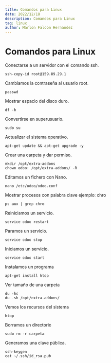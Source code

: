```yaml
---
title: Comandos para Linux
date: 2022/12/18
description: Comandos para Linux
tag: linux
author: Marlon Falcon Hernandez
---
```


# Comandos para Linux


Conectarse a un servidor con el comando ssh.
```
ssh-copy-id root@159.89.29.1
```

Cambiamos la contraseña al usuario root.
```
passwd
```

Mostrar espacio del disco duro.
```
df -h
```

Convertirse en superusuario.
```
sudo su
```

Actualizar el sistema operativo.
```
apt-get update && apt-get upgrade -y
```

Crear una carpeta y dar permiso.
```
mkdir /opt/extra-addons
chown odoo: /opt/extra-addons/ -R
```

Editamos un fichero con Nano.
```
nano /etc/odoo/odoo.conf
```

Mostrar procesos con palabra clave ejemplo: chro
```
ps aux | grep chro
```

Reiniciamos un servicio.
```
service odoo restart
```

Paramos un servicio.
```
service odoo stop
```

Iniciamos un servicio.
```
service odoo start
```

Instalamos un programa
```
apt-get install htop
```

Ver tamaño de una carpeta
```
du -hc
du -sh /opt/extra-addons/
```


Vemos los recursos del sistema
```
htop
```

Borramos un directorio
```
sudo rm -r carpeta
```

Generamos una clave pública.
```
ssh-keygen
cat ~/.ssh/id_rsa.pub
```